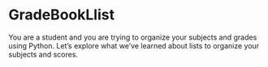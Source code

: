 # GradeBookLlist
You are a student and you are trying to organize your subjects and grades using Python. Let’s explore what we’ve learned about lists to organize your subjects and scores.
